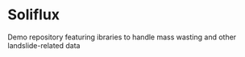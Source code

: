 Soliflux
========

Demo repository featuring ibraries to handle mass wasting and other landslide-related data
